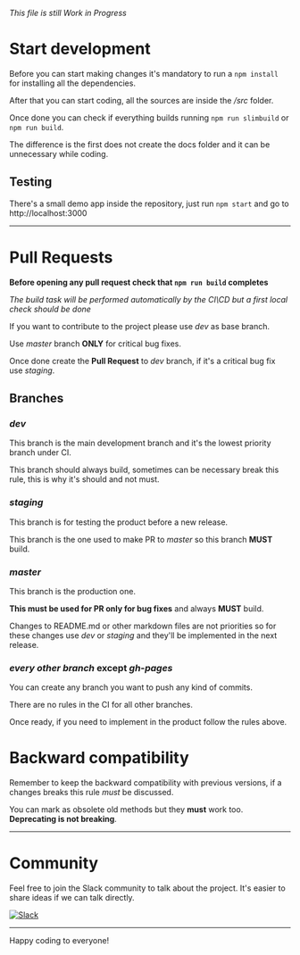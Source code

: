 *This file is still Work in Progress*

# Start development

Before you can start making changes it's mandatory to run a `npm install` for installing all the dependencies.

After that you can start coding, all the sources are inside the */src* folder.

Once done you can check if everything builds running `npm run slimbuild` or `npm run build`.

The difference is the first does not create the docs folder and it can be unnecessary while coding.

## Testing

There's a small demo app inside the repository, just run `npm start` and go to http://localhost:3000

---

# Pull Requests

**Before opening any pull request check that `npm run build` completes**

*The build task will be performed automatically by the CI\CD but a first local check should be done*

If you want to contribute to the project please use *dev* as base branch.

Use *master* branch **ONLY** for critical bug fixes.

Once done create the **Pull Request** to *dev* branch, if it's a critical bug fix use *staging*.

## Branches
### *dev*
This branch is the main development branch and it's the lowest priority branch under CI.

This branch should always build, sometimes can be necessary break this rule, this is why it's should and not must.
 
### *staging*
This branch is for testing the product before a new release.

This branch is the one used to make PR to *master* so this branch **MUST** build.

### *master*
This branch is the production one.

**This must be used for PR only for bug fixes** and always **MUST** build.

Changes to README.md or other markdown files are not priorities so for these changes use *dev* or *staging* and they'll be implemented in the next release.

### *every other branch* except *gh-pages*
You can create any branch you want to push any kind of commits.

There are no rules in the CI for all other branches.

Once ready, if you need to implement in the product follow the rules above.

# Backward compatibility

Remember to keep the backward compatibility with previous versions, if a changes breaks this rule *must* be discussed.

You can mark as obsolete old methods but they **must** work too. **Deprecating is not breaking**.

---

# Community

Feel free to join the Slack community to talk about the project. It's easier to share ideas if we can talk directly.

[![Slack](https://cdn.brandfolder.io/5H442O3W/as/pl546j-7le8zk-5guop3/Slack_RGB.auto?width=94&height=38)](https://join.slack.com/t/tsparticles/shared_invite/enQtOTcxNTQxNjQ4NzkxLWE2MTZhZWExMWRmOWI5MTMxNjczOGE1Yjk0MjViYjdkYTUzODM3OTc5MGQ5MjFlODc4MzE0N2Q1OWQxZDc1YzI)

---

Happy coding to everyone!
